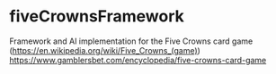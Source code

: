 # fiveCrownsFramework
Framework and AI implementation for the Five Crowns card game (https://en.wikipedia.org/wiki/Five_Crowns_(game))
https://www.gamblersbet.com/encyclopedia/five-crowns-card-game

